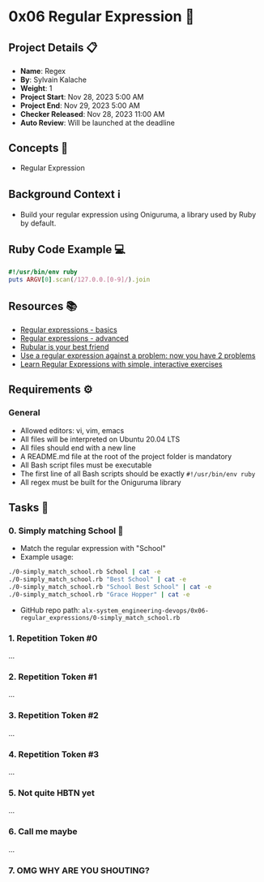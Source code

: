 # 0x06 Regular Expression 🧩

## Project Details 📋

- **Name**: Regex
- **By**: Sylvain Kalache
- **Weight**: 1
- **Project Start**: Nov 28, 2023 5:00 AM
- **Project End**: Nov 29, 2023 5:00 AM
- **Checker Released**: Nov 28, 2023 11:00 AM
- **Auto Review**: Will be launched at the deadline

## Concepts 🧠
- Regular Expression

## Background Context ℹ️
- Build your regular expression using Oniguruma, a library used by Ruby by default.

## Ruby Code Example 💻
```ruby
#!/usr/bin/env ruby
puts ARGV[0].scan(/127.0.0.[0-9]/).join
```

## Resources 📚
- [Regular expressions - basics](link_to_resource)
- [Regular expressions - advanced](link_to_resource)
- [Rubular is your best friend](link_to_resource)
- [Use a regular expression against a problem: now you have 2 problems](link_to_resource)
- [Learn Regular Expressions with simple, interactive exercises](link_to_resource)

## Requirements ⚙️
### General
- Allowed editors: vi, vim, emacs
- All files will be interpreted on Ubuntu 20.04 LTS
- All files should end with a new line
- A README.md file at the root of the project folder is mandatory
- All Bash script files must be executable
- The first line of all Bash scripts should be exactly `#!/usr/bin/env ruby`
- All regex must be built for the Oniguruma library

## Tasks 📝

### 0. Simply matching School 🏫
- Match the regular expression with "School"
- Example usage:
```bash
./0-simply_match_school.rb School | cat -e
./0-simply_match_school.rb "Best School" | cat -e
./0-simply_match_school.rb "School Best School" | cat -e
./0-simply_match_school.rb "Grace Hopper" | cat -e
```
- GitHub repo path: `alx-system_engineering-devops/0x06-regular_expressions/0-simply_match_school.rb`

### 1. Repetition Token #0
...
### 2. Repetition Token #1
...
### 3. Repetition Token #2
...
### 4. Repetition Token #3
...
### 5. Not quite HBTN yet
...
### 6. Call me maybe
...
### 7. OMG WHY ARE YOU SHOUTING?
